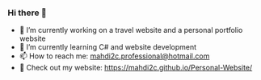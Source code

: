 ### Hi there 👋

- 🔭 I’m currently working on a travel website and a personal portfolio website
- 🌱 I’m currently learning C# and website development
- 📫 How to reach me: mahdi2c.professional@hotmail.com
- 📌 Check out my website: https://mahdi2c.github.io/Personal-Website/
